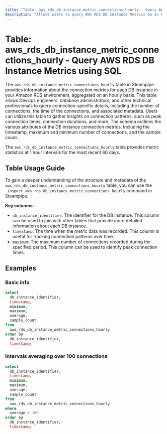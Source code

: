 ```yaml
---
title: "Table: aws_rds_db_instance_metric_connections_hourly - Query AWS RDS DB Instance Metrics using SQL"
description: "Allows users to query AWS RDS DB Instance Metrics on an hourly basis, specifically the connection metrics. It provides data about the number of database connections to each DB instance in your Amazon RDS environment."
---
```


# Table: aws_rds_db_instance_metric_connections_hourly - Query AWS RDS DB Instance Metrics using SQL

The `aws_rds_db_instance_metric_connections_hourly` table in Steampipe provides information about the connection metrics for each DB instance in your Amazon RDS environment, aggregated on an hourly basis. This table allows DevOps engineers, database administrators, and other technical professionals to query connection-specific details, including the number of connections, the time of the connections, and associated metadata. Users can utilize this table to gather insights on connection patterns, such as peak connection times, connection durations, and more. The schema outlines the various attributes of the DB instance connection metrics, including the timestamp, maximum and minimum number of connections, and the sample count.

The `aws_rds_db_instance_metric_connections_hourly` table provides metric statistics at 1 hour intervals for the most recent 60 days.

## Table Usage Guide

To gain a deeper understanding of the structure and metadata of the `aws_rds_db_instance_metric_connections_hourly` table, you can use the `.inspect aws_rds_db_instance_metric_connections_hourly` command in Steampipe.

**Key columns**:

- `db_instance_identifier`: The identifier for the DB instance. This column can be used to join with other tables that provide more detailed information about each DB instance.
- `timestamp`: The time when the metric data was recorded. This column is useful for tracking connection patterns over time.
- `maximum`: The maximum number of connections recorded during the specified period. This column can be used to identify peak connection times.

## Examples

### Basic info

```sql
select
  db_instance_identifier,
  timestamp,
  minimum,
  maximum,
  average,
  sample_count
from
  aws_rds_db_instance_metric_connections_hourly
order by
  db_instance_identifier,
  timestamp;
```




### Intervals averaging over 100 connections

```sql
select
  db_instance_identifier,
  timestamp,
  minimum,
  maximum,
  average,
  sample_count
from
  aws_rds_db_instance_metric_connections_hourly
where 
  average > 100
order by
  db_instance_identifier,
  timestamp;
```